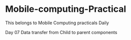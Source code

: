 # Mobile-computing-Practical
This belongs to Mobile Computing practicals Daily

Day 07 Data transfer from Child to parent components